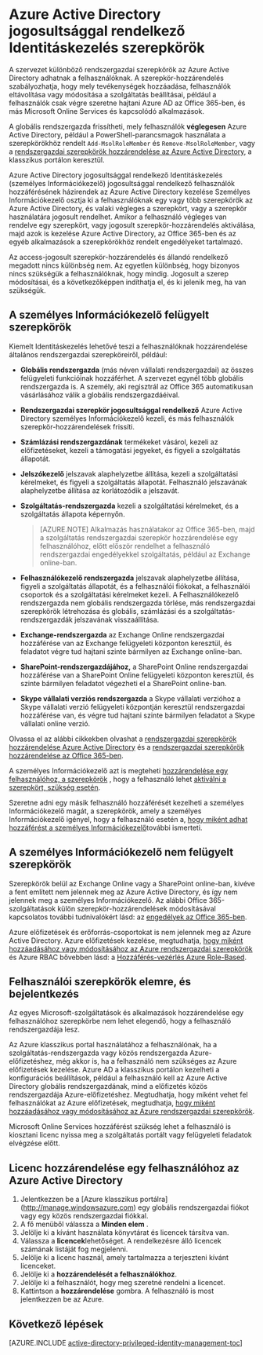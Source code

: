 <properties
   pageTitle="A személyes Információkezelő szerepkörök |} Microsoft Azure"
   description="Megtudhatja, hogy milyen szerepkörök a Yammerhez Identitáskezelés Azure kiterjesztésű Yammerhez identitások segítségével."
   services="active-directory"
   documentationCenter=""
   authors="kgremban"
   manager="femila"
   editor=""/>

<tags
   ms.service="active-directory"
   ms.devlang="na"
   ms.topic="article"
   ms.tgt_pltfrm="na"
   ms.workload="identity"
   ms.date="07/01/2016"
   ms.author="kgremban"/>

# <a name="roles-in-azure-ad-privileged-identity-management"></a>Azure Active Directory jogosultsággal rendelkező Identitáskezelés szerepkörök

<!-- **PLACEHOLDER: Need description of how this works. Azure PIM uses roles from MSODS objects.**-->

A szervezet különböző rendszergazdai szerepkörök az Azure Active Directory adhatnak a felhasználóknak. A szerepkör-hozzárendelés szabályozhatja, hogy mely tevékenységek hozzáadása, felhasználók eltávolítása vagy módosítása a szolgáltatás beállításai, például a felhasználók csak végre szeretne hajtani Azure AD az Office 365-ben, és más Microsoft Online Services és kapcsolódó alkalmazások.  

A globális rendszergazda frissítheti, mely felhasználók **véglegesen** Azure Active Directory, például a PowerShell-parancsmagok használata a szerepkörökhöz rendelt `Add-MsolRoleMember` és `Remove-MsolRoleMember`, vagy a [rendszergazdai szerepkörök hozzárendelése az Azure Active Directory](active-directory-assign-admin-roles.md), a klasszikus portálon keresztül.

Azure Active Directory jogosultsággal rendelkező Identitáskezelés (személyes Információkezelő) jogosultsággal rendelkező felhasználók hozzáférésének házirendek az Azure Active Directory kezelése Személyes Információkezelő osztja ki a felhasználóknak egy vagy több szerepkörök az Azure Active Directory, és valaki végleges a szerepkört, vagy a szerepkör használatára jogosult rendelhet. Amikor a felhasználó végleges van rendelve egy szerepkört, vagy jogosult szerepkör-hozzárendelés aktiválása, majd azok is kezelése Azure Active Directory, az Office 365-ben és az egyéb alkalmazások a szerepkörökhöz rendelt engedélyeket tartalmazó.

Az access-jogosult szerepkör-hozzárendelés és állandó rendelkező megadott nincs különbség nem. Az egyetlen különbség, hogy bizonyos nincs szükségük a felhasználóknak, hogy mindig. Jogosult a szerep módosításai, és a következőképpen indíthatja el, és ki jelenik meg, ha van szükségük.

## <a name="roles-managed-in-pim"></a>A személyes Információkezelő felügyelt szerepkörök

Kiemelt Identitáskezelés lehetővé teszi a felhasználóknak hozzárendelése általános rendszergazdai szerepköreiről, például:


- **Globális rendszergazda** (más néven vállalati rendszergazdai) az összes felügyeleti funkcióinak hozzáférhet. A szervezet egynél több globális rendszergazda is. A személy, aki regisztrál az Office 365 automatikusan vásárlásához válik a globális rendszergazdáéival.
- **Rendszergazdai szerepkör jogosultsággal rendelkező** Azure Active Directory személyes Információkezelő kezeli, és más felhasználók szerepkör-hozzárendelések frissíti.  
- **Számlázási rendszergazdának** termékeket vásárol, kezeli az előfizetéseket, kezeli a támogatási jegyeket, és figyeli a szolgáltatás állapotát.
- **Jelszókezelő** jelszavak alaphelyzetbe állítása, kezeli a szolgáltatási kérelmeket, és figyeli a szolgáltatás állapotát. Felhasználó jelszavának alaphelyzetbe állítása az korlátozódik a jelszavát.
- **Szolgáltatás-rendszergazda** kezeli a szolgáltatási kérelmeket, és a szolgáltatás állapota képernyőn.

  > [AZURE.NOTE] Alkalmazás használatakor az Office 365-ben, majd a szolgáltatás rendszergazdai szerepkör hozzárendelése egy felhasználóhoz, előtt először rendelhet a felhasználó rendszergazdai engedélyekkel szolgáltatás, például az Exchange online-ban.

- **Felhasználókezelő rendszergazda** jelszavak alaphelyzetbe állítása, figyeli a szolgáltatás állapotát, és a felhasználói fiókokat, a felhasználói csoportok és a szolgáltatási kérelmeket kezeli. A Felhasználókezelő rendszergazda nem globális rendszergazda törlése, más rendszergazdai szerepkörök létrehozása és globális, számlázási és a szolgáltatás-rendszergazdák jelszavának visszaállítása.
- **Exchange-rendszergazda** az Exchange Online rendszergazdai hozzáférése van az Exchange felügyeleti központon keresztül, és feladatot végre tud hajtani szinte bármilyen az Exchange online-ban.
- **SharePoint-rendszergazdájához,** a SharePoint Online rendszergazdai hozzáférése van a SharePoint Online felügyeleti központon keresztül, és szinte bármilyen feladatot végezheti el a SharePoint online-ban.
- **Skype vállalati verziós rendszergazda** a Skype vállalati verzióhoz a Skype vállalati verzió felügyeleti központján keresztül rendszergazdai hozzáférése van, és végre tud hajtani szinte bármilyen feladatot a Skype vállalati online verzió.

Olvassa el az alábbi cikkekben olvashat a [rendszergazdai szerepkörök hozzárendelése Azure Active Directory](active-directory-assign-admin-roles.md) és a [rendszergazdai szerepkörök hozzárendelése az Office 365-ben](https://support.office.com/article/Assigning-admin-roles-in-Office-365-eac4d046-1afd-4f1a-85fc-8219c79e1504).

<!--**PLACEHOLDER: The above article may not be the one we want since PIM gets roles from places other that Office 365**-->


A személyes Információkezelő azt is megteheti [hozzárendelése egy felhasználóhoz, a szerepkörök](active-directory-privileged-identity-management-how-to-add-role-to-user.md) , hogy a felhasználó lehet [aktiválni a szerepkört, szükség esetén](active-directory-privileged-identity-management-how-to-activate-role.md).

Szeretne adni egy másik felhasználó hozzáférését kezelheti a személyes Információkezelő magát, a szerepkörök, amely a személyes Információkezelő igényel, hogy a felhasználó esetén a, [hogy miként adhat hozzáférést a személyes Információkezelő](active-directory-privileged-identity-management-how-to-give-access-to-pim.md)további ismerteti.


<!-- ## The PIM Security Administrator Role **PLACEHOLDER: Need description of the Security Administrator role.**-->

## <a name="roles-not-managed-in-pim"></a>A személyes Információkezelő nem felügyelt szerepkörök

Szerepkörök belül az Exchange Online vagy a SharePoint online-ban, kivéve a fent említett nem jelennek meg az Azure Active Directory, és így nem jelennek meg a személyes Információkezelő. Az alábbi Office 365-szolgáltatások külön szerepkör-hozzárendelések módosításával kapcsolatos további tudnivalókért lásd: az [engedélyek az Office 365-ben](https://support.office.com/article/Permissions-in-Office-365-da585eea-f576-4f55-a1e0-87090b6aaa9d).

Azure előfizetések és erőforrás-csoportokat is nem jelennek meg az Azure Active Directory. Azure előfizetések kezelése, megtudhatja, [hogy miként hozzáadásához vagy módosításához az Azure rendszergazdai szerepkörök](../billing-add-change-azure-subscription-administrator.md) és Azure RBAC bővebben lásd: a [Hozzáférés-vezérlés Azure Role-Based](role-based-access-control-configure.md).

<!--**The above links might be replaced by ones that are from within this documentation repository **-->


## <a name="user-roles-and-signing-in"></a>Felhasználói szerepkörök elemre, és bejelentkezés
Az egyes Microsoft-szolgáltatások és alkalmazások hozzárendelése egy felhasználóhoz szerepkörbe nem lehet elegendő, hogy a felhasználó rendszergazdája lesz.

Az Azure klasszikus portal használatához a felhasználónak, ha a szolgáltatás-rendszergazda vagy közös rendszergazda Azure-előfizetéshez, még akkor is, ha a felhasználó nem szükséges az Azure előfizetések kezelése.  Azure AD a klasszikus portálon kezelheti a konfigurációs beállítások, például a felhasználó kell az Azure Active Directory globális rendszergazdának, mind a előfizetés közös rendszergazdája Azure-előfizetéshez.  Megtudhatja, hogy miként vehet fel felhasználókat az Azure előfizetések, megtudhatja, [hogy miként hozzáadásához vagy módosításához az Azure rendszergazdai szerepkörök](../billing-add-change-azure-subscription-administrator.md).

Microsoft Online Services hozzáférést szükség lehet a felhasználó is kiosztani licenc nyissa meg a szolgáltatás portált vagy felügyeleti feladatok elvégzése előtt.

## <a name="assign-a-license-to-a-user-in-azure-ad"></a>Licenc hozzárendelése egy felhasználóhoz az Azure Active Directory

1. Jelentkezzen be a [Azure klasszikus portálra] (http://manage.windowsazure.com) egy globális rendszergazdai fiókot vagy egy közös rendszergazdai fiókkal.
2. A fő menüből válassza a **Minden elem** .
3. Jelölje ki a kívánt használata könyvtárat és licencek társítva van.
4. Válassza a **licencek**lehetőséget. A rendelkezésre álló licencek számának listáját fog megjelenni.
5. Jelölje ki a licenc használ, amely tartalmazza a terjeszteni kívánt licenceket.
6. Jelölje ki a **hozzárendelését a felhasználókhoz**.
7. Jelölje ki a felhasználót, hogy meg szeretné rendelni a licencet.
8. Kattintson a **hozzárendelése** gombra.  A felhasználó is most jelentkezzen be az Azure.

<!--Every topic should have next steps and links to the next logical set of content to keep the customer engaged-->
## <a name="next-steps"></a>Következő lépések
[AZURE.INCLUDE [active-directory-privileged-identity-management-toc](../../includes/active-directory-privileged-identity-management-toc.md)]
